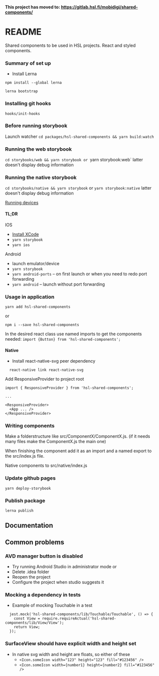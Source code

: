 **This project has moved to: https://gitlab.hsl.fi/mobidigi/shared-components/**

# README #

Shared components to be used in HSL projects. React and styled components.

### Summary of set up ###
- Install Lerna
```
npm install --global lerna

lerna bootstrap
```

### Installing git hooks ###

`hooks/init-hooks`

### Before running storybook ###
Launch watcher
`cd packages/hsl-shared-components && yarn build:watch`

### Running the web storybook ###
`cd storybooks/web && yarn storybook
or
`yarn storybook:web`
latter doesn't display debug information

### Running the native storybook ###
`cd storybooks/native && yarn storybook`
or
`yarn storybook:native`
latter doesn't display debug information

[Running devices](https://github.com/storybooks/storybook/blob/master/app/react-native/docs/using-devices.md)

#### TL;DR ####

IOS
- [Install XCode](https://developer.apple.com/xcode/)
- `yarn storybook`
- `yarn ios`

Android
- launch emulator/device
- `yarn storybook`
- `yarn android-ports` – on first launch or when you need to redo port forwarding
- `yarn android` – launch without port forwarding

### Usage in application ###

`yarn add hsl-shared-components`

or

`npm i --save hsl-shared-components`

In the desired react class use named imports to get the components needed:
`import {Button} from 'hsl-shared-components';`
#### Native ####
- Install react-native-svg peer dependency
```
  react-native link react-native-svg
```
Add ResponsiveProvider to project root
```
import { ResponsiveProvider } from 'hsl-shared-components';

...

<ResponsiveProvider>
  <App ... />
</ResponsiveProvider>

```

### Writing components ###

Make a folderstructure like src/ComponentX/ComponentX.js. (if it needs many files make the ComponentX.js the main one)

When finishing the component add it as an import and a named export to the src/index.js file.

Native components to src/native/index.js

### Update github pages ###
`yarn deploy-storybook`

### Publish package ###

`lerna publish`

## Documentation

## Common problems ##

### AVD manager button is disabled ###
- Try running Android Studio in administrator mode
or
- Delete .idea folder
- Reopen the project
- Configure the project when studio suggests it

### Mocking a dependency in tests ###
- Example of mocking Touchable in a test
```
  jest.mock('hsl-shared-components/lib/Touchable/Touchable', () => {
    const View = require.requireActual('hsl-shared-components/lib/View/View');
    return View;
  });
```

### SurfaceView should have explicit width and height set ###
- In native svg width and height are floats, so either of these
  - `<Icon.someIcon width="123" height="123" fill="#123456" />`
  - `<Icon.someIcon width={number1} height={number2} fill="#123456" />`
